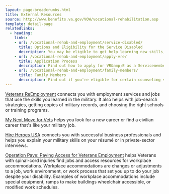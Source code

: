 ```yaml
---
layout: page-breadcrumbs.html
title: External Resources
source: http://www.benefits.va.gov/VOW/vocational-rehabilitation.asp
template: detail-page
relatedlinks:
  - heading:
    links:
    - url: /vocational-rehab-and-employment/service-disabled/
      title: Options and Eligibility for the Service Disabled
      description: You may be eligible to get help learning new skills, finding a new job, getting educational counseling, or returning to your former job. Choose your VR&E track.
    - url: /vocational-rehab-and-employment/apply-vre/
      title: Application Process
      description: Find out how to apply for VR&amp;E as a Servicemember or Veteran.
    - url: /vocational-rehab-and-employment/family-members/
      title: Family Members
      description: Find out if you're eligible for certain counseling services, training, and education benefits.
---
```


[Veterans ReEmployment](http://www.careeronestop.org/ReEmployment/veterans/default.aspx) connects you with employment services and jobs that use the skills you learned in the military. It also helps with job-search strategies, getting copies of military records, and choosing the right schools or training programs.

[My Next Move for Vets](http://www.mynextmove.org/vets/) helps you look for a new career or find a civilian career that's like your military job.

[Hire Heroes USA](https://www.hireheroesusa.org/about-us/) connects you with successful business professionals and helps you explain your military skills on your résumé or in private-sector interviews.

[Operation Pave: Paving Access for Veterans Employment](http://www.pva.org/site/c.ajIRK9NJLcJ2E/b.7750849/k.36C/Operation_PAVE_Paving_Access_for_Veterans_Employment.htm) helps Veterans with spinal-cord injuries find jobs and access resources for workplace accommodations. Workplace accommodations are changes or adjustments to a job, work environment, or work process that set you up to do your job despite your disability. Examples of workplace accommodations include special equipment, ramps to make buildings wheelchair accessible, or modified work schedules.
